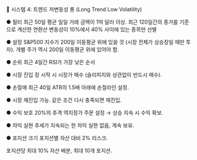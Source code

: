 📘 시스템 4: 트렌드 저변동성 롱 (Long Trend Low Volatility)

● 필터
최근 50일 평균 일일 거래 금액이 1억 달러 이상.
최근 120일간의 종가를 기준으로 계산한 연환산 변동성이 10%에서 40% 사이에 있는 종목만 선별

● 설정
S&P500 지수가 200일 이동평균 위에 있을 것 (시장 전체가 상승장일 때만 투자).
개별 주가 역시 200일 이동평균 위에 있어야 함.

● 순위
최근 4일간 RSI가 가장 낮은 순서

● 시장 진입
장 시작 시 시장가 매수 (슬리피지와 상관없이 반드시 매수).

● 손절매
최근 40일 ATR의 1.5배 아래에 손절라인 설정.

● 시장 재진입
가능. 같은 조건 다시 충족되면 재진입.

● 수익 보호
20%의 추격 역지정가 주문 설정 → 상승 지속 시 수익 확보.

● 차익 실현
추세가 지속되는 한 차익 실현 없음, 계속 보유.

● 포지션 크기
포지션별 자산 대비 2% 리스크.

포지션당 최대 10% 자산 배분, 최대 10개 포지션.